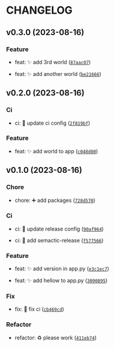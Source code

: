 # CHANGELOG



## v0.3.0 (2023-08-16)

### Feature

* feat: :sparkles: add 3rd world ([`87aac07`](https://github.com/Pranav-Bobde/test-sai/commit/87aac0763567f727a9f2e6e9026773fcdfae62d9))

* feat: :sparkles: add another world ([`be21666`](https://github.com/Pranav-Bobde/test-sai/commit/be216663cbf1dab1714f9f983112919967158248))


## v0.2.0 (2023-08-16)

### Ci

* ci: :wrench: update ci config ([`2f819bf`](https://github.com/Pranav-Bobde/test-sai/commit/2f819bf3ea08031558c296c759dd1ef0432215b5))

### Feature

* feat: :sparkles: add world to app ([`c048d80`](https://github.com/Pranav-Bobde/test-sai/commit/c048d807a4eca60a8b72a904465c048958f548ab))


## v0.1.0 (2023-08-16)

### Chore

* chore: :heavy_plus_sign: add packages ([`728d570`](https://github.com/Pranav-Bobde/test-sai/commit/728d570b7ee81672e85cdc608a845af55f88ab98))

### Ci

* ci: :wrench: update release config ([`90af964`](https://github.com/Pranav-Bobde/test-sai/commit/90af964108fe7f96a19b0f683bc660cef7bd3ae7))

* ci: :wrench: add semactic-release ([`f577566`](https://github.com/Pranav-Bobde/test-sai/commit/f577566f93b16cf447612c0cacca52c72ca6e098))

### Feature

* feat: :sparkles: add version in app.py ([`e3c1ec7`](https://github.com/Pranav-Bobde/test-sai/commit/e3c1ec747c9db1e3676f8db59e253af62ebe6bd0))

* feat: :sparkles: add hellow to app.py ([`3090895`](https://github.com/Pranav-Bobde/test-sai/commit/3090895c8cb87746015f797da7a08b70f8997e19))

### Fix

* fix: :bug: fix ci ([`cb469cd`](https://github.com/Pranav-Bobde/test-sai/commit/cb469cd180dfed4f37e61e85775a81f5d3df2ba7))

### Refactor

* refactor: :recycle: please work ([`411eb74`](https://github.com/Pranav-Bobde/test-sai/commit/411eb74268742409399ded846dc1ef4b9167276f))
